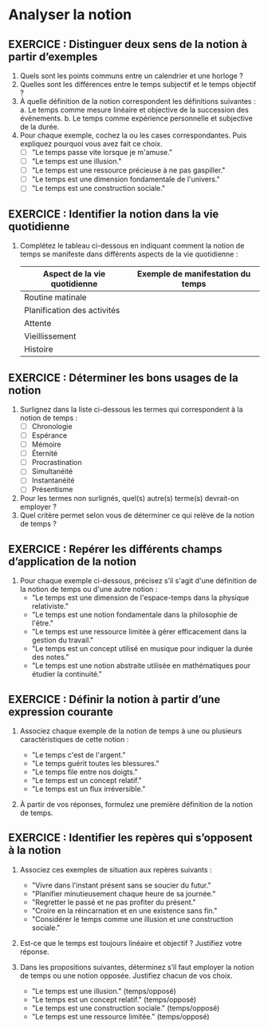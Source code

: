 # Analyser la notion

## EXERCICE : Distinguer deux sens de la notion à partir d’exemples
1. Quels sont les points communs entre un calendrier et une horloge ?
2. Quelles sont les différences entre le temps subjectif et le temps objectif ?
3. À quelle définition de la notion correspondent les définitions suivantes :
   a. Le temps comme mesure linéaire et objective de la succession des événements.
   b. Le temps comme expérience personnelle et subjective de la durée.
4. Pour chaque exemple, cochez la ou les cases correspondantes. Puis expliquez pourquoi vous avez fait ce choix.
   - [ ] "Le temps passe vite lorsque je m'amuse."
   - [ ] "Le temps est une illusion."
   - [ ] "Le temps est une ressource précieuse à ne pas gaspiller."
   - [ ] "Le temps est une dimension fondamentale de l'univers."
   - [ ] "Le temps est une construction sociale."

## EXERCICE : Identifier la notion dans la vie quotidienne
1. Complétez le tableau ci-dessous en indiquant comment la notion de temps se manifeste dans différents aspects de la vie quotidienne :

   | Aspect de la vie quotidienne | Exemple de manifestation du temps |
   |----------------------------|----------------------------------|
   | Routine matinale          |                                |
   | Planification des activités  |                                |
   | Attente                     |                                |
   | Vieillissement                |                                |
   | Histoire                        |                                |

## EXERCICE : Déterminer les bons usages de la notion
1. Surlignez dans la liste ci-dessous les termes qui correspondent à la notion de temps :
   - [ ] Chronologie
   - [ ] Espérance
   - [ ] Mémoire
   - [ ] Éternité
   - [ ] Procrastination
   - [ ] Simultanéité
   - [ ] Instantanéité
   - [ ] Présentisme

2. Pour les termes non surlignés, quel(s) autre(s) terme(s) devrait-on employer ?
3. Quel critère permet selon vous de déterminer ce qui relève de la notion de temps ?

## EXERCICE : Repérer les différents champs d’application de la notion
1. Pour chaque exemple ci-dessous, précisez s’il s'agit d'une définition de la notion de temps ou d'une autre notion :
   - "Le temps est une dimension de l'espace-temps dans la physique relativiste."
   - "Le temps est une notion fondamentale dans la philosophie de l'être."
   - "Le temps est une ressource limitée à gérer efficacement dans la gestion du travail."
   - "Le temps est un concept utilisé en musique pour indiquer la durée des notes."
   - "Le temps est une notion abstraite utilisée en mathématiques pour étudier la continuité."

## EXERCICE : Définir la notion à partir d’une expression courante
1. Associez chaque exemple de la notion de temps à une ou plusieurs caractéristiques de cette notion :
   - "Le temps c'est de l'argent."
   - "Le temps guérit toutes les blessures."
   - "Le temps file entre nos doigts."
   - "Le temps est un concept relatif."
   - "Le temps est un flux irréversible."

2. À partir de vos réponses, formulez une première définition de la notion de temps.

## EXERCICE : Identifier les repères qui s’opposent à la notion
1. Associez ces exemples de situation aux repères suivants :
   - "Vivre dans l'instant présent sans se soucier du futur."
   - "Planifier minutieusement chaque heure de sa journée."
   - "Regretter le passé et ne pas profiter du présent."
   - "Croire en la réincarnation et en une existence sans fin."
   - "Considérer le temps comme une illusion et une construction sociale."

2. Est-ce que le temps est toujours linéaire et objectif ? Justifiez votre réponse.

3. Dans les propositions suivantes, déterminez s’il faut employer la notion de temps ou une notion opposée. Justifiez chacun de vos choix.
   - "Le temps est une illusion." (temps/opposé)
   - "Le temps est un concept relatif." (temps/opposé)
   - "Le temps est une construction sociale." (temps/opposé)
   - "Le temps est une ressource limitée." (temps/opposé)